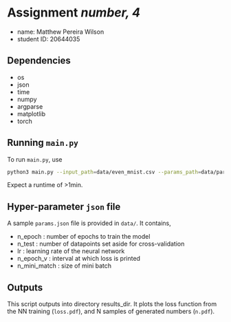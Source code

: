 # Assignment *number, 4*

- name: Matthew Pereira Wilson
- student ID: 20644035

## Dependencies

- os
- json
- time
- numpy
- argparse
- matplotlib
- torch

## Running `main.py`

To run `main.py`, use

```sh
python3 main.py --input_path=data/even_mnist.csv --params_path=data/params.json -o=results_dir -n=100 -v=2 -cuda=1
```

Expect a runtime of >1min. 

## Hyper-parameter `json` file

A sample `params.json` file is provided in `data/`. It contains,

- n_epoch      : number of epochs to train the model
- n_test       : number of datapoints set aside for cross-validation
- lr           : learning rate of the neural network
- n_epoch_v    : interval at which loss is printed
- n_mini_match : size of mini batch

## Outputs

This script outputs into directory results_dir. It plots the loss function from the NN training (`loss.pdf`), and N samples of generated numbers (`n.pdf`).
